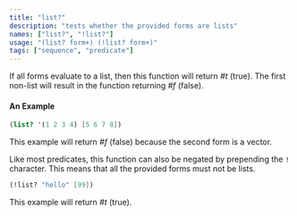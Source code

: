 ```yaml
---
title: "list?"
description: "tests whether the provided forms are lists"
names: ["list?", "!list?"]
usage: "(list? form+) (!list? form+)"
tags: ["sequence", "predicate"]
---
```


If all forms evaluate to a list, then this function will return _#t_ (true). The first non-list will result in the function returning _#f_ (false).

#### An Example

```scheme
(list? '(1 2 3 4) [5 6 7 8])
```

This example will return _#f_ (false) because the second form is a vector.

Like most predicates, this function can also be negated by prepending the `!` character. This means that all the provided forms must not be lists.

```scheme
(!list? "hello" [99])
```

This example will return _#t_ (true).
